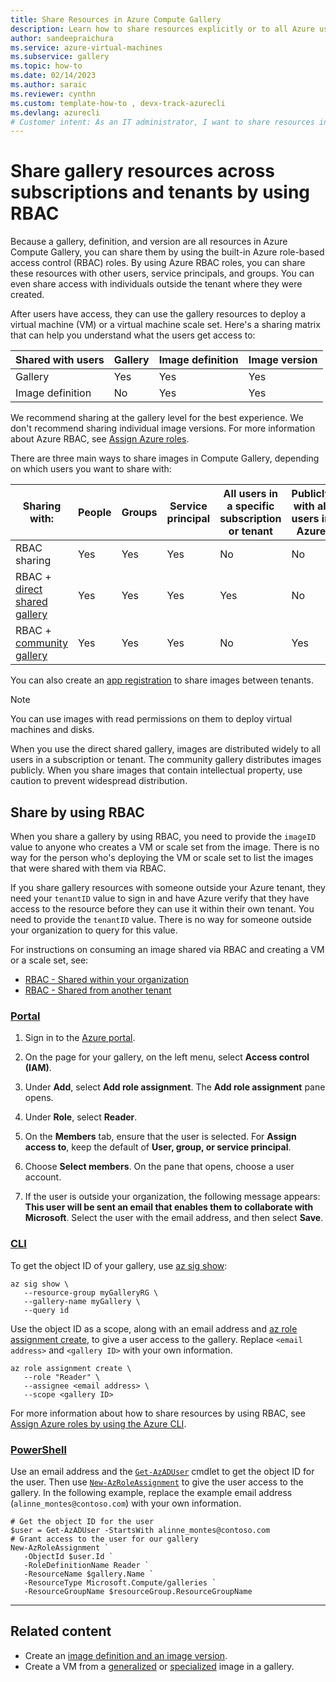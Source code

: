 ```yaml
---
title: Share Resources in Azure Compute Gallery
description: Learn how to share resources explicitly or to all Azure users by using role-based access control.
author: sandeepraichura
ms.service: azure-virtual-machines
ms.subservice: gallery
ms.topic: how-to
ms.date: 02/14/2023
ms.author: saraic
ms.reviewer: cynthn
ms.custom: template-how-to , devx-track-azurecli
ms.devlang: azurecli
# Customer intent: As an IT administrator, I want to share resources in Azure Compute Gallery by using role-based access control, so that I can manage user access effectively across subscriptions and tenants.
---
```


# Share gallery resources across subscriptions and tenants by using RBAC

Because a gallery, definition, and version are all resources in Azure Compute Gallery, you can share them by using the built-in Azure role-based access control (RBAC) roles. By using Azure RBAC roles, you can share these resources with other users, service principals, and groups. You can even share access with individuals outside the tenant where they were created.

After users have access, they can use the gallery resources to deploy a virtual machine (VM) or a virtual machine scale set. Here's a sharing matrix that can help you understand what the users get access to:

| Shared with users | Gallery | Image definition | Image version |
|----------------------|----------------------|--------------|----------------------|
| Gallery | Yes                  | Yes          | Yes                  |
| Image definition     | No                   | Yes          | Yes                  |

We recommend sharing at the gallery level for the best experience. We don't recommend sharing individual image versions. For more information about Azure RBAC, see [Assign Azure roles](/azure/role-based-access-control/role-assignments-portal).

There are three main ways to share images in Compute Gallery, depending on which users you want to share with:

| Sharing with: | People | Groups | Service principal | All users in a specific subscription or tenant | Publicly with all users in Azure |
|---|---|---|---|---|---|
| RBAC sharing | Yes | Yes | Yes | No | No |
| RBAC + [direct shared gallery](./share-gallery-direct.md)  | Yes | Yes | Yes | Yes | No |
| RBAC + [community gallery](./share-gallery-community.md) | Yes | Yes | Yes | No | Yes |

You can also create an [app registration](./share-using-app-registration.md) to share images between tenants.

> [!NOTE]
> You can use images with read permissions on them to deploy virtual machines and disks.
>
> When you use the direct shared gallery, images are distributed widely to all users in a subscription or tenant. The community gallery distributes images publicly. When you share images that contain intellectual property, use caution to prevent widespread distribution.

## Share by using RBAC

When you share a gallery by using RBAC, you need to provide the `imageID` value to anyone who creates a VM or scale set from the image. There is no way for the person who's deploying the VM or scale set to list the images that were shared with them via RBAC.

If you share gallery resources with someone outside your Azure tenant, they need your `tenantID` value to sign in and have Azure verify that they have access to the resource before they can use it within their own tenant. You need to provide the `tenantID` value. There is no way for someone outside your organization to query for this value.

For instructions on consuming an image shared via RBAC and creating a VM or a scale set, see:

- [RBAC - Shared within your organization](vm-generalized-image-version.md#rbac---shared-within-your-organization)
- [RBAC - Shared from another tenant](vm-generalized-image-version.md#rbac---shared-from-another-tenant)

### [Portal](#tab/portal)

1. Sign in to the [Azure portal](https://portal.azure.com).

1. On the page for your gallery, on the left menu, select **Access control (IAM)**.

1. Under **Add**, select **Add role assignment**. The **Add role assignment** pane opens.

1. Under **Role**, select **Reader**.

1. On the **Members** tab, ensure that the user is selected. For **Assign access to**, keep the default of **User, group, or service principal**.

1. Choose **Select members**. On the pane that opens, choose a user account.

1. If the user is outside your organization, the following message appears: **This user will be sent an email that enables them to collaborate with Microsoft**. Select the user with the email address, and then select **Save**.

### [CLI](#tab/cli)

To get the object ID of your gallery, use [az sig show](/cli/azure/sig#az-sig-show):

```azurecli-interactive
az sig show \
   --resource-group myGalleryRG \
   --gallery-name myGallery \
   --query id
```

Use the object ID as a scope, along with an email address and [az role assignment create](/cli/azure/role/assignment#az-role-assignment-create), to give a user access to the gallery. Replace `<email address>` and `<gallery ID>` with your own information.

```azurecli-interactive
az role assignment create \
   --role "Reader" \
   --assignee <email address> \
   --scope <gallery ID>
```

For more information about how to share resources by using RBAC, see [Assign Azure roles by using the Azure CLI](/azure/role-based-access-control/role-assignments-cli).

### [PowerShell](#tab/powershell)

Use an email address and the [`Get-AzADUser`](/powershell/module/az.resources/get-azaduser) cmdlet to get the object ID for the user. Then use [`New-AzRoleAssignment`](/powershell/module/Az.Resources/New-AzRoleAssignment) to give the user access to the gallery. In the following example, replace the example email address (`alinne_montes@contoso.com`) with your own information.

```azurepowershell-interactive
# Get the object ID for the user
$user = Get-AzADUser -StartsWith alinne_montes@contoso.com
# Grant access to the user for our gallery
New-AzRoleAssignment `
   -ObjectId $user.Id `
   -RoleDefinitionName Reader `
   -ResourceName $gallery.Name `
   -ResourceType Microsoft.Compute/galleries `
   -ResourceGroupName $resourceGroup.ResourceGroupName

```

---

## Related content

- Create an [image definition and an image version](image-version.md).
- Create a VM from a [generalized](vm-generalized-image-version.md) or [specialized](vm-specialized-image-version.md) image in a gallery.
